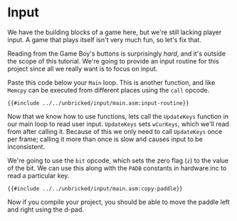 # Input

We have the building blocks of a game here, but we're still lacking player input.
A game that plays itself isn't very much fun, so let's fix that.

Reading from the Game Boy's buttons is surprisingly *hard*, and it's outside the scope of this tutorial.
We're going to provide an input routine for this project since all we really want is to focus on input.

Paste this code below your `Main` loop. This is another function, and like `Memcpy` can be executed from different places using the `call` opcode.

```rgbasm,linenos,start={{#line_no_of "" ../../unbricked/input/main.asm:input-routine}}
{{#include ../../unbricked/input/main.asm:input-routine}}
```

Now that we know how to use functions, lets call the `UpdateKeys` function in our main loop to read user input.
`UpdateKeys` sets `wCurKeys`, which we'll read from after calling it.
Because of this we only need to call `UpdateKeys` once per frame; calling it more than once is slow and causes input to be inconsistent.

We're going to use the `bit` opcode, which sets the zero flag (`z`) to the value of the bit.
We can use this along with the `PADB` constants in hardware.inc to read a particular key.

```rgbasm,linenos,start={{#line_no_of "" ../../unbricked/input/main.asm:copy-paddle}}
{{#include ../../unbricked/input/main.asm:copy-paddle}}
```

Now if you compile your project, you should be able to move the paddle left and right using the d-pad.
